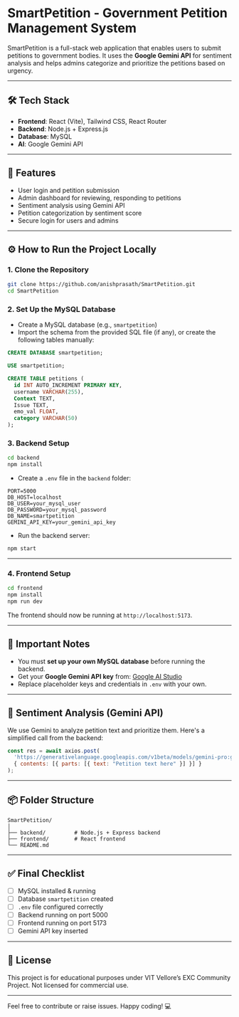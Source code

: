 # SmartPetition - Government Petition Management System

SmartPetition is a full-stack web application that enables users to submit petitions to government bodies. It uses the **Google Gemini API** for sentiment analysis and helps admins categorize and prioritize the petitions based on urgency.

---

## 🛠️ Tech Stack

- **Frontend**: React (Vite), Tailwind CSS, React Router
- **Backend**: Node.js + Express.js
- **Database**: MySQL
- **AI**: Google Gemini API

---

## 🚀 Features

- User login and petition submission
- Admin dashboard for reviewing, responding to petitions
- Sentiment analysis using Gemini API
- Petition categorization by sentiment score
- Secure login for users and admins

---

## ⚙️ How to Run the Project Locally

### 1. Clone the Repository

```bash
git clone https://github.com/anishprasath/SmartPetition.git
cd SmartPetition
```

### 2. Set Up the MySQL Database

- Create a MySQL database (e.g., `smartpetition`)
- Import the schema from the provided SQL file (if any), or create the following tables manually:

```sql
CREATE DATABASE smartpetition;

USE smartpetition;

CREATE TABLE petitions (
  id INT AUTO_INCREMENT PRIMARY KEY,
  username VARCHAR(255),
  Context TEXT,
  Issue TEXT,
  emo_val FLOAT,
  category VARCHAR(50)
);
```

### 3. Backend Setup

```bash
cd backend
npm install
```

- Create a `.env` file in the `backend` folder:

```
PORT=5000
DB_HOST=localhost
DB_USER=your_mysql_user
DB_PASSWORD=your_mysql_password
DB_NAME=smartpetition
GEMINI_API_KEY=your_gemini_api_key
```

- Run the backend server:

```bash
npm start
```

---

### 4. Frontend Setup

```bash
cd frontend
npm install
npm run dev
```

The frontend should now be running at `http://localhost:5173`.

---

## 🔑 Important Notes

- You must **set up your own MySQL database** before running the backend.
- Get your **Google Gemini API key** from: [Google AI Studio](https://makersuite.google.com/app)
- Replace placeholder keys and credentials in `.env` with your own.

---

## 🤖 Sentiment Analysis (Gemini API)

We use Gemini to analyze petition text and prioritize them. Here's a simplified call from the backend:

```js
const res = await axios.post(
  'https://generativelanguage.googleapis.com/v1beta/models/gemini-pro:generateContent?key=' + process.env.GEMINI_API_KEY,
  { contents: [{ parts: [{ text: "Petition text here" }] }] }
);
```

---

## 📦 Folder Structure

```
SmartPetition/
│
├── backend/         # Node.js + Express backend
├── frontend/        # React frontend
└── README.md
```

---

## ✅ Final Checklist

- [ ] MySQL installed & running
- [ ] Database `smartpetition` created
- [ ] `.env` file configured correctly
- [ ] Backend running on port 5000
- [ ] Frontend running on port 5173
- [ ] Gemini API key inserted

---

## 📜 License

This project is for educational purposes under VIT Vellore’s EXC Community Project. Not licensed for commercial use.

---

Feel free to contribute or raise issues. Happy coding! 💻
